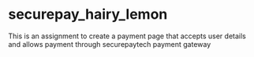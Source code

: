 securepay_hairy_lemon
=====================

This is an assignment to create a payment page that accepts user details and allows payment through securepaytech payment gateway